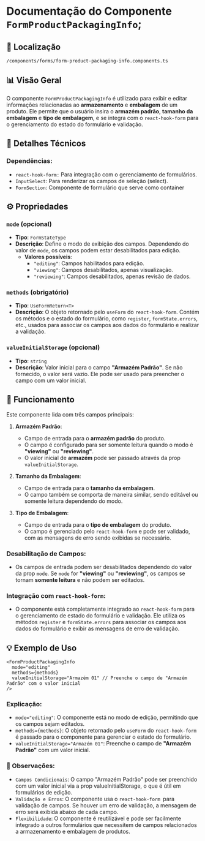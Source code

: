 # Documentação do Componente `FormProductPackagingInfo`;

## 📁 Localização

`/components/forms/form-product-packaging-info.components.ts`

## 📊 Visão Geral

O componente `FormProductPackagingInfo` é utilizado para exibir e editar informações relacionadas ao **armazenamento** e **embalagem** de um produto. Ele permite que o usuário insira o **armazém padrão**, **tamanho da embalagem** e **tipo de embalagem**, e se integra com o `react-hook-form` para o gerenciamento do estado do formulário e validação.


## 🔎 Detalhes Técnicos

### Dependências:

- `react-hook-form:` Para integração com o gerenciamento de formulários.
- `InputSelect`: Para renderizar os campos de seleção (select).
- `FormSection`: Componente de formulário que serve como container

## ⚙️ Propriedades

### `mode` (opcional)
- **Tipo**: `FormStateType`
- **Descrição**: Define o modo de exibição dos campos. Dependendo do valor de `mode`, os campos podem estar desabilitados para edição.
  - **Valores possíveis**:
    - `"editing"`: Campos habilitados para edição.
    - `"viewing"`: Campos desabilitados, apenas visualização.
    - `"reviewing"`: Campos desabilitados, apenas revisão de dados.

### `methods` (obrigatório)
- **Tipo**: `UseFormReturn<T>`
- **Descrição**: O objeto retornado pelo `useForm` do `react-hook-form`. Contém os métodos e o estado do formulário, como `register`, `formState.errors`, etc., usados para associar os campos aos dados do formulário e realizar a validação.

### `valueInitialStorage` (opcional)
- **Tipo**: `string`
- **Descrição**: Valor inicial para o campo **"Armazém Padrão"**. Se não fornecido, o valor será vazio. Ele pode ser usado para preencher o campo com um valor inicial.

## 🎨 Funcionamento

Este componente lida com três campos principais:

1. **Armazém Padrão**:
   - Campo de entrada para o **armazém padrão** do produto.
   - O campo é configurado para ser somente leitura quando o modo é **"viewing"** ou **"reviewing"**.
   - O valor inicial de **armazém** pode ser passado através da prop `valueInitialStorage`.

2. **Tamanho da Embalagem**:
   - Campo de entrada para o **tamanho da embalagem**.
   - O campo também se comporta de maneira similar, sendo editável ou somente leitura dependendo do modo.

3. **Tipo de Embalagem**:
   - Campo de entrada para o **tipo de embalagem** do produto.
   - O campo é gerenciado pelo `react-hook-form` e pode ser validado, com as mensagens de erro sendo exibidas se necessário.

### Desabilitação de Campos:
- Os campos de entrada podem ser desabilitados dependendo do valor da prop `mode`. Se `mode` for **"viewing"** ou **"reviewing"**, os campos se tornam **somente leitura** e não podem ser editados.

### Integração com `react-hook-form`:
- O componente está completamente integrado ao `react-hook-form` para o gerenciamento de estado do formulário e validação. Ele utiliza os métodos `register` e `formState.errors` para associar os campos aos dados do formulário e exibir as mensagens de erro de validação.

## 💡 Exemplo de Uso

```tsx
<FormProductPackagingInfo
  mode="editing"
  methods={methods}
  valueInitialStorage="Armazém 01" // Preenche o campo de "Armazém Padrão" com o valor inicial
/>
```

### Explicação:
- `mode="editing"`: O componente está no modo de edição, permitindo que os campos sejam editados.
- `methods={methods}`: O objeto retornado pelo `useForm` do `react-hook-form` é passado para o componente para gerenciar o estado do formulário.
- `valueInitialStorage="Armazém 01"`: Preenche o campo de **"Armazém Padrão"** com um valor inicial.

### 🚀 Observações:
- `Campos Condicionais`: O campo "Armazém Padrão" pode ser preenchido com um valor inicial via a prop valueInitialStorage, o que é útil em formulários de edição.
- `Validação e Erros`: O componente usa o `react-hook-form `para validação de campos. Se houver um erro de validação, a mensagem de erro será exibida abaixo de cada campo.
- `Flexibilidade`: O componente é reutilizável e pode ser facilmente integrado a outros formulários que necessitem de campos relacionados a armazenamento e embalagem de produtos.

